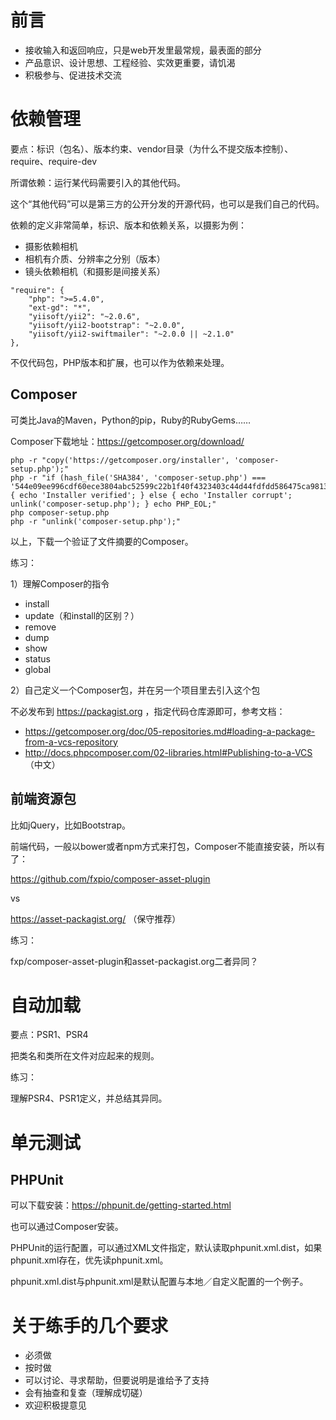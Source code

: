 # 前言

- 接收输入和返回响应，只是web开发里最常规，最表面的部分
- 产品意识、设计思想、工程经验、实效更重要，请饥渴
- 积极参与、促进技术交流

# 依赖管理

要点：标识（包名）、版本约束、vendor目录（为什么不提交版本控制）、require、require-dev

所谓依赖：运行某代码需要引入的其他代码。

这个“其他代码”可以是第三方的公开分发的开源代码，也可以是我们自己的代码。

依赖的定义非常简单，标识、版本和依赖关系，以摄影为例：
- 摄影依赖相机
- 相机有介质、分辨率之分别（版本）
- 镜头依赖相机（和摄影是间接关系）

```
"require": {
    "php": ">=5.4.0",
    "ext-gd": "*",
    "yiisoft/yii2": "~2.0.6",
    "yiisoft/yii2-bootstrap": "~2.0.0",
    "yiisoft/yii2-swiftmailer": "~2.0.0 || ~2.1.0"
},
```

不仅代码包，PHP版本和扩展，也可以作为依赖来处理。

## Composer

可类比Java的Maven，Python的pip，Ruby的RubyGems……

Composer下载地址：https://getcomposer.org/download/

```
php -r "copy('https://getcomposer.org/installer', 'composer-setup.php');"
php -r "if (hash_file('SHA384', 'composer-setup.php') === '544e09ee996cdf60ece3804abc52599c22b1f40f4323403c44d44fdfdd586475ca9813a858088ffbc1f233e9b180f061') { echo 'Installer verified'; } else { echo 'Installer corrupt'; unlink('composer-setup.php'); } echo PHP_EOL;"
php composer-setup.php
php -r "unlink('composer-setup.php');"
```

以上，下载一个验证了文件摘要的Composer。

练习：

1）理解Composer的指令

- install
- update（和install的区别？）
- remove
- dump
- show
- status
- global

2）自己定义一个Composer包，并在另一个项目里去引入这个包

不必发布到 https://packagist.org ，指定代码仓库源即可，参考文档：

- https://getcomposer.org/doc/05-repositories.md#loading-a-package-from-a-vcs-repository
- http://docs.phpcomposer.com/02-libraries.html#Publishing-to-a-VCS （中文）

## 前端资源包

比如jQuery，比如Bootstrap。

前端代码，一般以bower或者npm方式来打包，Composer不能直接安装，所以有了：

https://github.com/fxpio/composer-asset-plugin

vs

https://asset-packagist.org/ （保守推荐）

练习：

fxp/composer-asset-plugin和asset-packagist.org二者异同？

# 自动加载

要点：PSR1、PSR4

把类名和类所在文件对应起来的规则。

练习：

理解PSR4、PSR1定义，并总结其异同。

# 单元测试

## PHPUnit

可以下载安装：https://phpunit.de/getting-started.html

也可以通过Composer安装。

PHPUnit的运行配置，可以通过XML文件指定，默认读取phpunit.xml.dist，如果phpunit.xml存在，优先读phpunit.xml。

phpunit.xml.dist与phpunit.xml是默认配置与本地／自定义配置的一个例子。

# 关于练手的几个要求

- 必须做
- 按时做
- 可以讨论、寻求帮助，但要说明是谁给予了支持
- 会有抽查和复查（理解成切磋）
- 欢迎积极提意见
